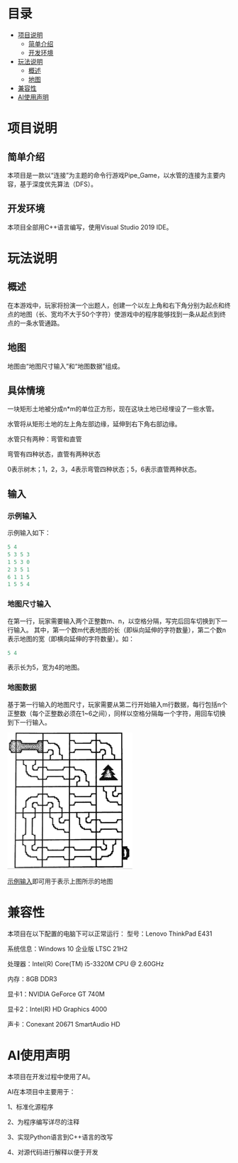 # 目录

- [项目说明](#项目说明)
  - [简单介绍](#简单介绍)
  - [开发环境](#开发环境)
- [玩法说明](#玩法说明)  
  - [概述](#概述)
  - [地图](#地图)
- [兼容性](#兼容性)
- [AI使用声明](#AI使用声明)
# 项目说明

## 简单介绍

本项目是一款以“连接”为主题的命令行游戏Pipe_Game，以水管的连接为主要内容，基于深度优先算法（DFS）。
## 开发环境
本项目全部用C++语言编写，使用Visual Studio 2019 IDE。
# 玩法说明
## 概述
在本游戏中，玩家将扮演一个出题人，创建一个以左上角和右下角分别为起点和终点的地图（长、宽均不大于50个字符）使游戏中的程序能够找到一条从起点到终点的一条水管通路。
## 地图
地图由“地图尺寸输入”和“地图数据”组成。

## 具体情境

一块矩形土地被分成n*m的单位正方形，现在这块土地已经埋设了一些水管。

水管将从矩形土地的左上角左部边缘，延伸到右下角右部边缘。

水管只有两种：弯管和直管

弯管有四种状态，直管有两种状态

0表示树木；1，2，3，4表示弯管四种状态；5，6表示直管两种状态。

## 输入

### 示例输入

示例输入如下：

```C++
5 4
5 3 5 3
1 5 3 0
2 3 5 1
6 1 1 5
1 5 5 4
```

### 地图尺寸输入
在第一行，玩家需要输入两个正整数m、n，以空格分隔，写完后回车切换到下一行输入。
其中，第一个数m代表地图的长（即纵向延伸的字符数量），第二个数n表示地图的宽（即横向延伸的字符数量）。如：

```C++
5 4
```

表示长为5，宽为4的地图。

### 地图数据

基于第一行输入的地图尺寸，玩家需要从第二行开始输入m行数据，每行包括n个正整数（每个正整数必须在1~6之间），同样以空格分隔每一个字符，用回车切换到下一行输入。

<img src="https://github.com/xxncx/Pipe_Game/blob/main/resources/image.png" alt="image" style="zoom:30%;" />

[示例输入](#示例输入)即可用于表示上图所示的地图

# 兼容性
本项目在以下配置的电脑下可以正常运行：
型号：Lenovo ThinkPad E431

系统信息：Windows 10 企业版 LTSC 21H2

处理器：Intel(R) Core(TM) i5-3320M CPU @ 2.60GHz

内存：8GB DDR3

显卡1：NVIDIA GeForce GT 740M

显卡2：Intel(R) HD Graphics 4000

声卡：Conexant 20671 SmartAudio HD

# AI使用声明
本项目在开发过程中使用了AI。

AI在本项目中主要用于：

1、标准化源程序

2、为程序编写详尽的注释

3、实现Python语言到C++语言的改写

4、对源代码进行解释以便于开发